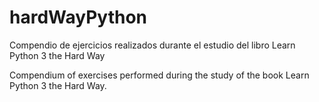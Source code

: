 # hardWayPython

Compendio de ejercicios realizados durante el estudio del libro Learn Python 3 the Hard Way

Compendium of exercises performed during the study of the book Learn Python 3 the Hard Way.
